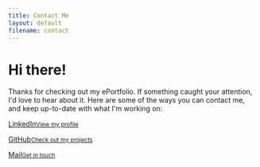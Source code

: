 ```yaml
---
title: Contact Me
layout: default
filename: contact
--- 
```


<h1>Hi there!</h1>

<p>Thanks for checking out my ePortfolio. If something caught your attention, I'd love to hear about it. Here are some of the ways you can contact me, and keep up-to-date with what I'm working on:</p>

<p><a href="https://www.linkedin.com/in/stefan-dominicus-7144a136">LinkedIn<small>View my profile</small></a></p>
<p><a href="{{ site.github.owner_url }}">GitHub<small>Check out my projects</small></a></p>
<p><a href="mailto:stefandominicus@gmail.com?subject=ePortfolio%20query:%20">Mail<small>Get in touch</small></a></p>

